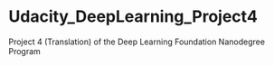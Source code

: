 # Udacity_DeepLearning_Project4
Project 4 (Translation) of the Deep Learning Foundation Nanodegree Program
